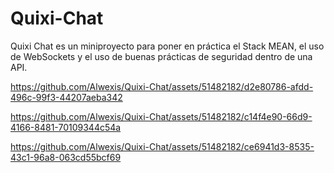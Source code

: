 # Quixi-Chat

Quixi Chat es un miniproyecto para poner en práctica el Stack MEAN, el uso de WebSockets y el uso de buenas prácticas de seguridad dentro de una API.


https://github.com/Alwexis/Quixi-Chat/assets/51482182/d2e80786-afdd-496c-99f3-44207aeba342

https://github.com/Alwexis/Quixi-Chat/assets/51482182/c14f4e90-66d9-4166-8481-70109344c54a

https://github.com/Alwexis/Quixi-Chat/assets/51482182/ce6941d3-8535-43c1-96a8-063cd55bcf69
